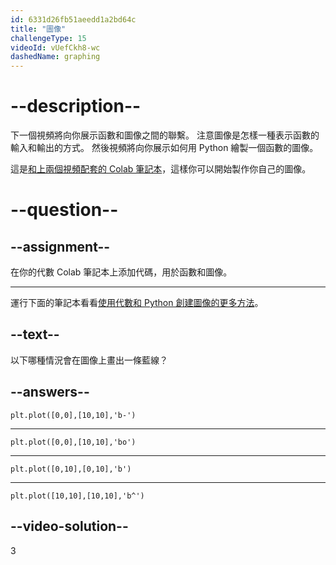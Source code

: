 ```yaml
---
id: 6331d26fb51aeedd1a2bd64c
title: "圖像"
challengeType: 15
videoId: vUefCkh8-wc
dashedName: graphing
---
```


# --description--

下一個視頻將向你展示函數和圖像之間的聯繫。 注意圖像是怎樣一種表示函數的輸入和輸出的方式。 然後視頻將向你展示如何用 Python 繪製一個函數的圖像。

這是<a href="https://colab.research.google.com/drive/1UYorWd9-Btf_ZQyA9YdUzxzKR8rnVrSV#scrollTo=yJiVB8wdHRxS" target="_blank" rel="noopener noreferrer nofollow">和上兩個視頻配套的 Colab 筆記本</a>，這樣你可以開始製作你自己的圖像。

# --question--

## --assignment--

在你的代數 Colab 筆記本上添加代碼，用於函數和圖像。

---

運行下面的筆記本看看<a href="https://colab.research.google.com/drive/1UYorWd9-Btf_ZQyA9YdUzxzKR8rnVrSV#scrollTo=yJiVB8wdHRxS" target="_blank" rel="noopener noreferrer nofollow">使用代數和 Python 創建圖像的更多方法</a>。

## --text--

以下哪種情況會在圖像上畫出一條藍線？

## --answers--

`plt.plot([0,0],[10,10],'b-')`

---

`plt.plot([0,0],[10,10],'bo')`

---

`plt.plot([0,10],[0,10],'b')`

---

`plt.plot([10,10],[10,10],'b^')`

## --video-solution--

3
